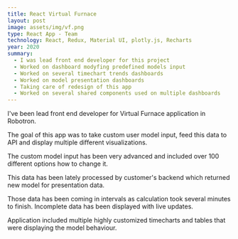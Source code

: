 ```yaml
---
title: React Virtual Furnace
layout: post
image: assets/img/vf.png
type: React App - Team
technology: React, Redux, Material UI, plotly.js, Recharts
year: 2020
summary:
  - I was lead front end developer for this project
  - Worked on dashboard modyfing predefined models input
  - Worked on several timechart trends dashboards
  - Worked on model presentation dashboards
  - Taking care of redesign of this app
  - Worked on several shared components used on multiple dashboards
---
```


I've been lead front end developer for Virtual Furnace application in Robotron.

The goal of this app was to take custom user model input, feed this data to API and display multiple different visualizations.

The custom model input has been very advanced and included over 100 different options how to change it.

This data has been lately processed by customer's backend which returned new model for presentation data.

Those data has been coming in intervals as calculation took several minutes to finish. Incomplete data has been displayed with live updates.

Application included multiple highly customized timecharts and tables that were displaying the model behaviour.

